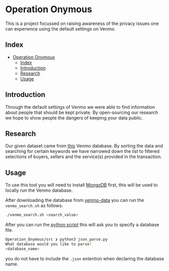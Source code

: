 # Operation Onymous

This is a project focussed on raising awareness of the privacy issues one can experience using the default settings on Venmo.

## Index
- [Operation Onymous](#operation-onymous)
	- [Index](#index)
	- [Introduction](#introduction)
	- [Research](#research)
	- [Usage](#usage)

## Introduction
Through the default settings of Venmo we were able to find information about people that should be kept private. By open-sourcing our research we hope to show people the dangers of keeping your data public.

## Research
Our given dataset came from [this](https://github.com/sa7mon/venmo-data) Venmo database. By sorting the data and searching for certain keywords we have narrowed down the list to filtered selections of buyers, sellers and the service(s) provided in the transaction.

## Usage
To use this tool you will need to install [MongoDB](https://www.mongodb.com/) first, this will be used to locally run the Venmo database.

After downloading the database from [venmo-data](https://github.com/sa7mon/venmo-data) you can run the `venmo_search.sh` as follows:
```bash
./venmo_search.sh <search_value>
```

After you can run the [python script](https://github.com/potatokuka/Operation_Onymous/blob/main/src/json_parse.py) this will ask you to specify a database file.
```bash
Operation_Onymous/src ❯ python3 json_parse.py
What database would you like to parse?
<database_name>
```

you do not have to include the `.json` extention when declaring the database name.